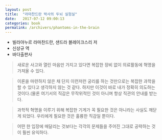 ```yaml
---
layout: post
title:  "라마찬드란 박사의 두뇌 실험실"
date:   2017-07-12 09:00:13
categories: book
permalink: /archivers/phantoms-in-the-brain
---
```


* 빌라야누르 라마찬드란, 샌드라 블레이크스리 저
* 신상규 역
* 바다출판사

> 새로운 사고와 열린 마음만 가지고 있다면 복잡한 장비 없이 의료활동에 혁명을 가져올 수 있다.


> 이론을 마련하지 않은 채 단지 이런저런 궁리를 하는 것만으로는 복잡한 과학을 할 수 있다고 생각하지 않는 것 같다. 하지만 이것이 바로 내가 정확히 의도하는 것이다.(물론 여기서의 직감은 무작위적인 것이 아니며 항상 직관의 안내를 받는다.


> 과학적 혁명을 이루기 위해 복잡한 기계가 꼭 필요한 것은 아니라는 사실도 깨닫게 되었다. 우리에게 필요한 것은 훌륭한 직감일 뿐이다.


> 어떤 한 입장에 매달리는 것보다는 각각의 문제들을 주어진 그대로 공략하는 것이 훨씬 유익하다.
